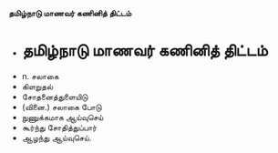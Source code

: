 **தமிழ்நாடு மாணவர் கணினித் திட்டம்**
- # தமிழ்நாடு மாணவர் கணினித் திட்டம்
- n. சலாகை
- கிளறுதல்
- சோதனைத்துளையிடு
- (வினை.) சலாகை போடு
- நுணுக்கமாக ஆய்வுசெய்
- கூர்ந்து சோதித்துப்பார்
- ஆழந்து ஆய்வுசெய்.

